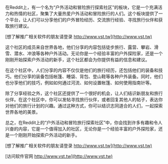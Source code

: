在Reddit上，有一个名为“户外活动和冒险旅行探索社区”的板块，它是一个充满活力和热情的社区，聚集了大量热爱户外活动和冒险旅行的人们。这个板块提供了一个平台，让人们可以分享他们的户外冒险经历、交流旅行经验、寻找旅行伙伴和获取旅行建议。

[想了解推广相关软件的朋友请登录 http://www.vst.tw](http://www.vst.tw)

这个社区的成员来自世界各地，他们分享的内容包括徒步旅行、露营、攀岩、滑雪、潜水、冲浪等各种户外活动。无论你是一个经验丰富的户外探险家，还是一个刚刚开始探索户外活动的新手，这个社区都会为你提供有益的信息和建议。

在这个社区中，人们分享的内容不仅仅是他们的旅行经历，还包括他们的装备和技巧。他们分享的装备包括帐篷、睡袋、背包、登山鞋等各种户外装备。同时，他们也分享他们的技巧，例如如何通过河流、如何设置帐篷、如何使用指南针等。

除了分享经验之外，这个社区还提供了一个很好的机会，让人们结识新朋友和旅行伙伴。在这个社区中，你可以发帖寻找旅行伙伴，或者回复其他人的帖子，表达你对他们的旅行计划的兴趣。通过这种方式，你可以结识志同道合的人们，一起探索世界各地的美景。

总之，在Reddit上的“户外活动和冒险旅行探索社区”中，你会找到许多有趣和令人兴奋的内容，它是一个值得加入的社区，无论你是一个经验丰富的户外探险家，还是一个刚刚开始探索户外活动的新手。

[想了解推广相关软件的朋友请登录 http://www.vst.tw](http://www.vst.tw)


[访问软件官网 http://www.vst.tw](http://www.vst.tw)

